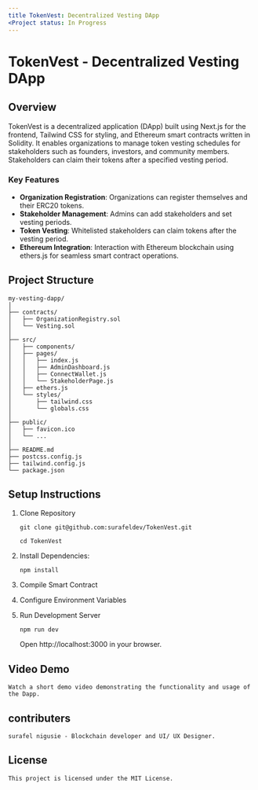 ```yaml
---
title TokenVest: Decentralized Vesting DApp
<Project status: In Progress
---
```



# TokenVest - Decentralized Vesting DApp

## Overview

TokenVest is a decentralized application (DApp) built using Next.js for the frontend, Tailwind CSS for styling, and Ethereum smart contracts written in Solidity. It enables organizations to manage token vesting schedules for stakeholders such as founders, investors, and community members. Stakeholders can claim their tokens after a specified vesting period.

### Key Features

- **Organization Registration**: Organizations can register themselves and their ERC20 tokens.
- **Stakeholder Management**: Admins can add stakeholders and set vesting periods.
- **Token Vesting**: Whitelisted stakeholders can claim tokens after the vesting period.
- **Ethereum Integration**: Interaction with Ethereum blockchain using ethers.js for seamless smart contract operations.

## Project Structure

```text
my-vesting-dapp/
│
├── contracts/
│   ├── OrganizationRegistry.sol
│   └── Vesting.sol
│
├── src/
│   ├── components/
│   ├── pages/
│   │   ├── index.js
│   │   ├── AdminDashboard.js
│   │   ├── ConnectWallet.js
│   │   └── StakeholderPage.js
│   ├── ethers.js
│   └── styles/
│       ├── tailwind.css
│       └── globals.css
│
├── public/
│   ├── favicon.ico
│   └── ...
│
├── README.md
├── postcss.config.js
├── tailwind.config.js
└── package.json

```

## Setup Instructions

1. Clone Repository 

    ```
    git clone git@github.com:surafeldev/TokenVest.git

    cd TokenVest
    ```

2. Install Dependencies:

    ```
    npm install
    ```

3. Compile Smart Contract 

4. Configure Environment Variables

5. Run Development Server

    ```
    npm run dev
    ```

    Open http://localhost:3000 in your browser.


## Video Demo

    Watch a short demo video demonstrating the functionality and usage of the Dapp.


## contributers 

    surafel nigusie - Blockchain developer and UI/ UX Designer.


## License 

    This project is licensed under the MIT License.

